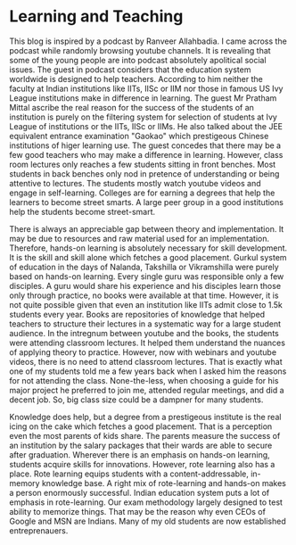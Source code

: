 # Learning and Teaching

This blog is inspired by a podcast by Ranveer Allahbadia. I came across the podcast while randomly browsing youtube channels.
It is revealing that some of the young people are into podcast absolutely apolitical social issues. The guest in podcast
considers that the education system worldwide is designed to help teachers. According to him neither the faculty at Indian 
institutions like IITs, IISc or IIM nor those in famous US Ivy League institutions make in difference in learning. 
The guest Mr Pratham Mittal ascribe the real reason for the success of the students of an 
institution is purely on the filtering system for selection of students at Ivy League of institutions or the IITs, IISc or 
IIMs. He also talked about the JEE equivalent entrance examination "Gaokao" which prestigeous Chinese institutions of higer 
learning use. The guest concedes that there may be a few good teachers who may make a difference in learning. However, class 
room lectures only reaches a few students sitting in front benches. Most students in back benches only nod in pretence of
understanding or being attentive to lectures. The students mostly watch youtube videos and engage in self-learning. Colleges 
are for earning a degrees that help the learners to become street smarts. A large peer group in a good institutions help the
students become street-smart. 

There is always an appreciable gap between theory and implementation. It may be due to resources and raw material used for an
implementation. Therefore, hands-on learning is absolutely necessary for skill development. It is the skill and skill alone which 
fetches a good placement. Gurkul system of education in the days of Nalanda, Takshilla or Vikramshilla were purely based on
hands-on learning. Every single guru was responsible only a few disciples. A guru would share his experience and his disciples 
learn those only through practice, no books were available at that time. However, it is not quite possible given that even an
institution like IITs admit close to 1.5k students every year. Books are repositories of knowledge that helped teachers to 
structure their lectures in a systematic way for a large student audience. In the intregnum between youtube and the books, 
the students were attending classroom lectures. It helped them understand the nuances of applying theory to practice. However, 
now with webinars and youtube videos, there is no need to attend classroom lectures. That is exactly what one of my students
told me a few years back when I asked him the reasons for not attending the class. None-the-less, when choosing a guide for
his major project he preferred to join me, attended regular meetings, and did a decent job. So, big class size could be a
dampner for many students.

Knowledge does help, but a degree from a prestigeous institute is the real icing on the cake which fetches a good placement. That
is a perception even the most parents of kids share. The parents measure the success of an institution by the salary packages that
their wards are able to secure after graduation. Wherever there is an emphasis on hands-on learning, students acquire skills 
for innovations. However, rote learning also has a place. Rote learning equips students with a content-addressable, in-memory 
knowledge base. A right mix of rote-learning and hands-on makes a person enormously successful. Indian education system puts
a lot of emphasis in rote-learning. Our exam methodology largely designed to test ability to memorize things. That may be the
reason why even CEOs of Google and MSN are Indians. Many of my old students are now established entreprenauers.  

